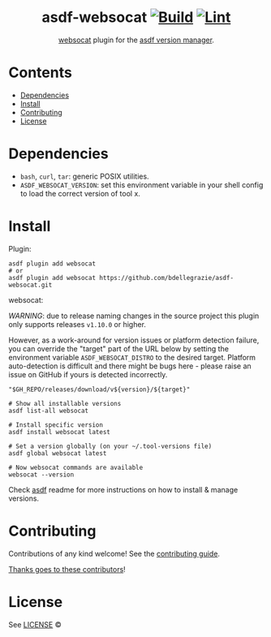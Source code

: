 <div align="center">

# asdf-websocat [![Build](https://github.com/bdellegrazie/asdf-websocat/actions/workflows/build.yml/badge.svg)](https://github.com/bdellegrazie/asdf-websocat/actions/workflows/build.yml) [![Lint](https://github.com/bdellegrazie/asdf-websocat/actions/workflows/lint.yml/badge.svg)](https://github.com/bdellegrazie/asdf-websocat/actions/workflows/lint.yml)


[websocat](https://github.com/vi/websocat) plugin for the [asdf version manager](https://asdf-vm.com).

</div>

# Contents

- [Dependencies](#dependencies)
- [Install](#install)
- [Contributing](#contributing)
- [License](#license)

# Dependencies

- `bash`, `curl`, `tar`: generic POSIX utilities.
- `ASDF_WEBSOCAT_VERSION`: set this environment variable in your shell config to load the correct version of tool x.

# Install

Plugin:

```shell
asdf plugin add websocat
# or
asdf plugin add websocat https://github.com/bdellegrazie/asdf-websocat.git
```

websocat:

*WARNING*: due to release naming changes in the source project this plugin only supports releases `v1.10.0` or higher.

However, as a work-around for version issues or platform detection failure, you can override the "target" part of the URL below
by setting the environment variable `ASDF_WEBSOCAT_DISTRO` to the desired target. Platform auto-detection is difficult and there
might be bugs here - please raise an issue on GitHub if yours is detected incorrectly.

```shell
"$GH_REPO/releases/download/v${version}/${target}"
```

```shell
# Show all installable versions
asdf list-all websocat

# Install specific version
asdf install websocat latest

# Set a version globally (on your ~/.tool-versions file)
asdf global websocat latest

# Now websocat commands are available
websocat --version
```

Check [asdf](https://github.com/asdf-vm/asdf) readme for more instructions on how to
install & manage versions.

# Contributing

Contributions of any kind welcome! See the [contributing guide](contributing.md).

[Thanks goes to these contributors](https://github.com/bdellegrazie/asdf-websocat/graphs/contributors)!

# License

See [LICENSE](LICENSE) © [<YOUR NAME>](https://github.com/bdellegrazie/)

